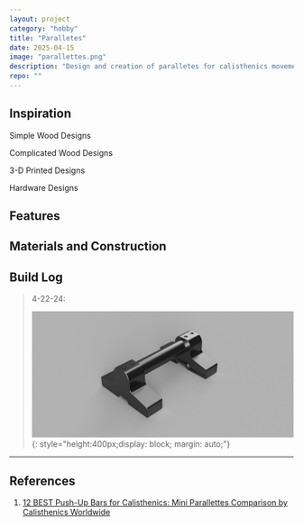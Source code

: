 ```yaml
---
layout: project
category: "hobby"
title: "Paralletes"
date: 2025-04-15
image: "parallettes.png"
description: "Design and creation of paralletes for calisthenics movements"
repo: ""
---
```


## Inspiration



Simple Wood Designs
<div id="my-slideshow"></div>
<script>
  const slides = [
    { src: "/assets/media/parallettes_media/inspiration/simple-wood.png", caption: "Caption Text" },
    { src: "/assets/media/parallettes_media/inspiration/simple-wood2.png", caption: "Caption Two" },
    { src: "/assets/media/parallettes_media/inspiration/simple-wood3.png", caption: "Caption Three" },
    { src: "/assets/media/parallettes_media/inspiration/simple-wood4.png", caption: "Caption Four" },
    { src: "/assets/media/parallettes_media/inspiration/simple-wood5.png", caption: "Caption Five" }
  ];
  new Slideshow(slides, 'my-slideshow');
</script>

Complicated Wood Designs
<div id="my-slideshow1"></div>
<script>
  const slides1 = [
    { src: "/assets/media/parallettes_media/inspiration/wood.png", caption: "Caption Text" },
    { src: "/assets/media/parallettes_media/inspiration/wood2.png", caption: "Caption Two" },
    { src: "/assets/media/parallettes_media/inspiration/wood3.png", caption: "Caption Three" },
    { src: "/assets/media/parallettes_media/inspiration/wood4.png", caption: "Caption Four" },
  ];
  new Slideshow(slides1, 'my-slideshow1');
</script>

3-D Printed Designs
<div id="my-slideshow2"></div>
<script>
  const slides2 = [
    { src: "/assets/media/parallettes_media/inspiration/3d-print.png", caption: "Caption Text" },
    { src: "/assets/media/parallettes_media/inspiration/3d-print2.png", caption: "Caption Two" },
    { src: "/assets/media/parallettes_media/inspiration/3d-print3.png", caption: "Caption Three" },
  ];
  new Slideshow(slides2, 'my-slideshow2');
</script>

Hardware Designs
<div id="my-slideshow3"></div>
<script>
  const slides3 = [
    { src: "/assets/media/parallettes_media/inspiration/hardware1.png", caption: "Caption Text" },
    { src: "/assets/media/parallettes_media/inspiration/hardware2.png", caption: "Caption Two" },
  ];
  new Slideshow(slides3, 'my-slideshow3');
</script>

## Features


## Materials and Construction


## Build Log 
> 4-22-24: 
>
> ![Alt text](/assets/media/parallettes_media/parallette_typ1-v7.png){: 
style="height:400px;display: block; margin: auto;"}

---

## References

1. [12 BEST Push-Up Bars for Calisthenics: Mini Parallettes Comparison by Calisthenics Worldwide](https://www.youtube.com/watch?v=yOmqRXeuD_4)
